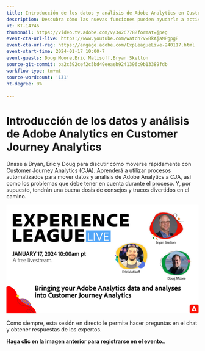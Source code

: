 ```yaml
---
title: Introducción de los datos y análisis de Adobe Analytics en Customer Journey Analytics
description: Descubra cómo las nuevas funciones pueden ayudarle a activar audiencias de forma más eficaz y eficiente para una personalización impactante.
kt: KT-14746
thumbnail: https://video.tv.adobe.com/v/3426778?format=jpeg
event-cta-url-live: https://www.youtube.com/watch?v=BkAjaMPgpgE
event-cta-url-reg: https://engage.adobe.com/ExpLeagueLive-240117.html
event-start-time: 2024-01-17 10:00-7
event-guests: Doug Moore,Eric Matisoff,Bryan Skelton
source-git-commit: ba2c392cef2c5bd49eeaeb9241396c9b13389fdb
workflow-type: tm+mt
source-wordcount: '131'
ht-degree: 0%

---
```


# Introducción de los datos y análisis de Adobe Analytics en Customer Journey Analytics

Únase a Bryan, Eric y Doug para discutir cómo moverse rápidamente con Customer Journey Analytics (CJA). Aprenderá a utilizar procesos automatizados para mover datos y análisis de Adobe Analytics a CJA, así como los problemas que debe tener en cuenta durante el proceso. Y, por supuesto, tendrán una buena dosis de consejos y trucos divertidos en el camino.

[![ExL LIVE 17 de enero de 2024](assets/Jan17_2024_WebBanner.jpg)](https://engage.adobe.com/ExpLeagueLive-240117.html)

Como siempre, esta sesión en directo le permite hacer preguntas en el chat y obtener respuestas de los expertos.

**Haga clic en la imagen anterior para registrarse en el evento.**.





